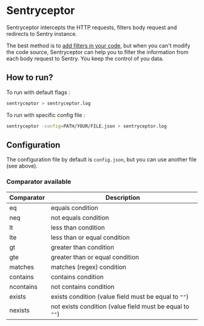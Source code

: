 # Sentryceptor

Sentryceptor intercepts the HTTP requests, filters body request and redirects to Sentry instance.

The best method is to [add filters in your code](https://docs.sentry.io/error-reporting/configuration/filtering/), but when you can't modify the code source, 
Sentryceptor can help you to filter the information from each body request to Sentry. You keep the control of you data.


## How to run?

To run with default flags :

```bash
sentryceptor > sentryceptor.log
```

To run with specific config file :

```bash
sentryceptor -config=PATH/YOUR/FILE.json > sentryceptor.log
```


## Configuration

The configuration file by default is `config.json`, but you can use another file (see above).


### Comparator available


Comparator  | Description
------------|------------
  eq        | equals condition
  neq       | not equals condition
  lt        | less than condition
  lte       | less than or equal condition
  gt        | greater than condition
  gte       | greater than or equal condition
  matches   | matches (regex) condition
  contains  | contains condition
  ncontains | not contains condition
  exists    | exists condition (value field must be equal to `""`)
  nexists   | not exists condition (value field must be equal to `""`)

